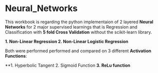 # Neural_Networks
This workbook is regarding the python implementaion of 2 layered **Neural Networks** for 2 major supervised learnings that is Regression and Classification with **5 fold Cross Validation** without the scikit-learn library.

**1. Non-Linear Regression
  2. Non-Linear Logistic Regression**

Both were performed performed and compared on 3 different **Activation Functions**:

**1. Hyperbolic Tangent
  2. Sigmoid Function
**3. ReLu function**
